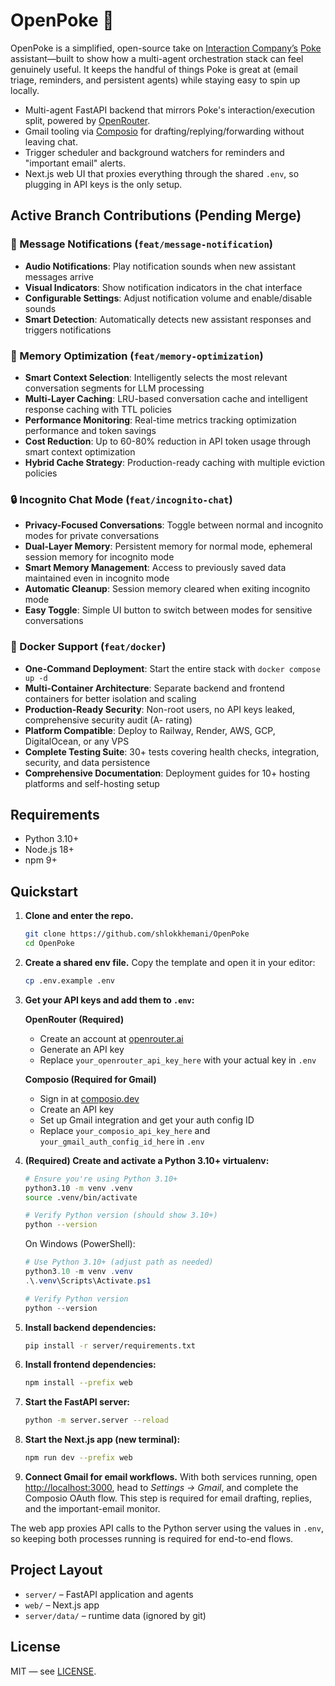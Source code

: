 # OpenPoke 🌴

OpenPoke is a simplified, open-source take on [Interaction Company’s](https://interaction.co/about) [Poke](https://poke.com/) assistant—built to show how a multi-agent orchestration stack can feel genuinely useful. It keeps the handful of things Poke is great at (email triage, reminders, and persistent agents) while staying easy to spin up locally.

- Multi-agent FastAPI backend that mirrors Poke's interaction/execution split, powered by [OpenRouter](https://openrouter.ai/).
- Gmail tooling via [Composio](https://composio.dev/) for drafting/replying/forwarding without leaving chat.
- Trigger scheduler and background watchers for reminders and "important email" alerts.
- Next.js web UI that proxies everything through the shared `.env`, so plugging in API keys is the only setup.

## Active Branch Contributions (Pending Merge)

### 🔔 Message Notifications (`feat/message-notification`)
- **Audio Notifications**: Play notification sounds when new assistant messages arrive
- **Visual Indicators**: Show notification indicators in the chat interface
- **Configurable Settings**: Adjust notification volume and enable/disable sounds
- **Smart Detection**: Automatically detects new assistant responses and triggers notifications

### 🧠 Memory Optimization (`feat/memory-optimization`)
- **Smart Context Selection**: Intelligently selects the most relevant conversation segments for LLM processing
- **Multi-Layer Caching**: LRU-based conversation cache and intelligent response caching with TTL policies
- **Performance Monitoring**: Real-time metrics tracking optimization performance and token savings
- **Cost Reduction**: Up to 60-80% reduction in API token usage through smart context optimization
- **Hybrid Cache Strategy**: Production-ready caching with multiple eviction policies

### 🔒 Incognito Chat Mode (`feat/incognito-chat`)
- **Privacy-Focused Conversations**: Toggle between normal and incognito modes for private conversations
- **Dual-Layer Memory**: Persistent memory for normal mode, ephemeral session memory for incognito mode
- **Smart Memory Management**: Access to previously saved data maintained even in incognito mode
- **Automatic Cleanup**: Session memory cleared when exiting incognito mode
- **Easy Toggle**: Simple UI button to switch between modes for sensitive conversations

### 🐳 Docker Support (`feat/docker`)
- **One-Command Deployment**: Start the entire stack with `docker compose up -d`
- **Multi-Container Architecture**: Separate backend and frontend containers for better isolation and scaling
- **Production-Ready Security**: Non-root users, no API keys leaked, comprehensive security audit (A- rating)
- **Platform Compatible**: Deploy to Railway, Render, AWS, GCP, DigitalOcean, or any VPS
- **Complete Testing Suite**: 30+ tests covering health checks, integration, security, and data persistence
- **Comprehensive Documentation**: Deployment guides for 10+ hosting platforms and self-hosting setup

## Requirements
- Python 3.10+
- Node.js 18+
- npm 9+

## Quickstart
1. **Clone and enter the repo.**
   ```bash
   git clone https://github.com/shlokkhemani/OpenPoke
   cd OpenPoke
   ```
2. **Create a shared env file.** Copy the template and open it in your editor:
   ```bash
   cp .env.example .env
   ```
3. **Get your API keys and add them to `.env`:**
   
   **OpenRouter (Required)**
   - Create an account at [openrouter.ai](https://openrouter.ai/)
   - Generate an API key
   - Replace `your_openrouter_api_key_here` with your actual key in `.env`
   
   **Composio (Required for Gmail)**
   - Sign in at [composio.dev](https://composio.dev/)
   - Create an API key
   - Set up Gmail integration and get your auth config ID
   - Replace `your_composio_api_key_here` and `your_gmail_auth_config_id_here` in `.env`
4. **(Required) Create and activate a Python 3.10+ virtualenv:**
   ```bash
   # Ensure you're using Python 3.10+
   python3.10 -m venv .venv
   source .venv/bin/activate
   
   # Verify Python version (should show 3.10+)
   python --version
   ```
   On Windows (PowerShell):
   ```powershell
   # Use Python 3.10+ (adjust path as needed)
   python3.10 -m venv .venv
   .\.venv\Scripts\Activate.ps1
   
   # Verify Python version
   python --version
   ```

5. **Install backend dependencies:**
   ```bash
   pip install -r server/requirements.txt
   ```
6. **Install frontend dependencies:**
   ```bash
   npm install --prefix web
   ```
7. **Start the FastAPI server:**
   ```bash
   python -m server.server --reload
   ```
8. **Start the Next.js app (new terminal):**
   ```bash
   npm run dev --prefix web
   ```
9. **Connect Gmail for email workflows.** With both services running, open [http://localhost:3000](http://localhost:3000), head to *Settings → Gmail*, and complete the Composio OAuth flow. This step is required for email drafting, replies, and the important-email monitor.

The web app proxies API calls to the Python server using the values in `.env`, so keeping both processes running is required for end-to-end flows.

## Project Layout
- `server/` – FastAPI application and agents
- `web/` – Next.js app
- `server/data/` – runtime data (ignored by git)

## License
MIT — see [LICENSE](LICENSE).
